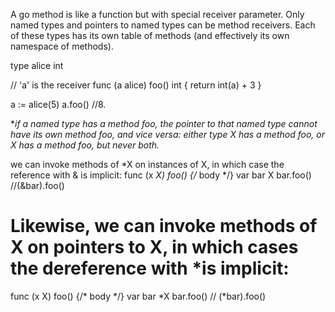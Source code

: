 A go method is like a function but with special receiver parameter. Only named types and pointers to named types can be method receivers. Each of these types has its own table of methods (and effectively its own namespace of methods).

type alice int 

// 'a' is the receiver
func (a alice) foo() int {
  return int(a) + 3
}

a := alice(5)
a.foo()      //8.


**if a named type has a method foo, the pointer to that named type cannot have its own method foo, and vice versa: either type X has a method foo, or *X has a method foo, but never both.**


we can invoke methods of *X on instances of X, in which case the reference with & is implicit:
func (x *X) foo() {/* body */}
var bar X
bar.foo()  //(&bar).foo()

# Likewise, we can invoke methods of X on pointers to X, in which cases the dereference with *is implicit:
func (x X) foo() {/* body */}
var bar *X
bar.foo()        // (*bar).foo()
